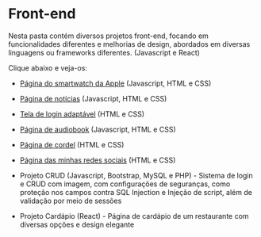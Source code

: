# Front-end

Nesta pasta contém diversos projetos front-end, focando em funcionalidades diferentes e melhorias de design, abordados em diversas linguagens ou frameworks diferentes. (Javascript e React)

Clique abaixo e veja-os:

- <a href="https://marciojorgemelo.github.io/Front-end/projeto-siteapple/site-apple/index.html" target="_blank">Página do smartwatch da Apple</a> (Javascript, HTML e CSS)
- <a href="https://marciojorgemelo.github.io/Front-end/site-android/index.html" target="_blank">Página de notícias</a> (Javascript, HTML e CSS)
- <a href="https://marciojorgemelo.github.io/Front-end/projeto-login/index.html" target="_blank">Tela de login adaptável</a> (HTML e CSS)
- <a href="https://marciojorgemelo.github.io/Front-end/projeto-audiobook/audiobook/index.html" target="_blank">Página de audiobook</a> (Javascript, HTML e CSS)
- <a href="https://marciojorgemelo.github.io/Front-end/cordel-moderno/index.html" target="_blank">Página de cordel</a> (HTML e CSS)
- <a href="https://marciojorgemelo.github.io/Front-end/projeto-redes/index.html" target="_blank">Página das minhas redes sociais</a> (HTML e CSS)

- Projeto CRUD (Javascript, Bootstrap, MySQL e PHP) - Sistema de login e CRUD com imagem, com configurações de seguranças, como proteção nos campos contra SQL Injection e Injeção de script, além de validação por meio de sessões
  
- Projeto Cardápio (React) - Página de cardápio de um restaurante com diversas opções e design elegante
